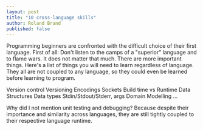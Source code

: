```yaml
---
layout: post
title: "10 cross-language skills"
author: Roland Brand
published: false
---
```



Programming beginners are confronted with the difficult choice of their first language. First of all:
Don't listen to the camps of a "superior" language and to flame wars. It does not matter that much.
There are more important things. Here's a list of things you will need to learn regardless of language.
They all are not coupled to any language, so they could even be learned before learning to program.

Version control
Versioning
Encodings
Sockets
Build time vs Runtime
Data Structures
Data types
Stdin/Stdout/Stderr, args
Domain Modelling
...

Why did I not mention unit testing and debugging? Because despite their importance and similarity across languages,
they are still tightly coupled to their respective language runtime.